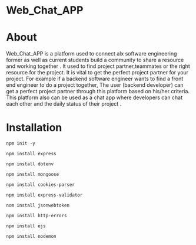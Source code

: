 # Web_Chat_APP

# About

Web_Chat_APP is a platform used to connect alx software engineering former as well as current students build a community to share a resource and working together . It used to find project partner,teammates or the right resource for the project. It is vital to get the perfect project partner for your project. For example if a
backend software engineer wants to find a front end engineer to do a project together, The user (backend developer) can get a perfect project partner through this platform based on his/her criteria. This platform also can be used as a chat app where developers can chat each other and the daily status of their project .

# Installation

```
npm init -y
```

```
npm install express
```

```
npm install dotenv
```

```
npm install mongoose
```

```
npm install cookies-parser
```

```
npm install express-validator
```

```
nom install jsonwebtoken
```

```
npm install http-errors
```

```
npm install ejs
```

```
npm install nodemon
```
